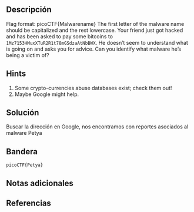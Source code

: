 ## Descripción

Flag format: picoCTF{Malwarename} The first letter of the malware name should be capitalized and the rest lowercase. Your friend just got hacked and has been asked to pay some bitcoins to `1Mz7153HMuxXTuR2R1t78mGSdzaAtNbBWX`. He doesn’t seem to understand what is going on and asks you for advice. Can you identify what malware he’s being a victim of?

## Hints

1.  Some crypto-currencies abuse databases exist; check them out!
2.  Maybe Google might help.

## Solución

Buscar la dirección en Google, nos encontramos con reportes asociados al malware Petya

## Bandera

```
picoCTF{Petya}
```
## Notas adicionales
## Referencias

